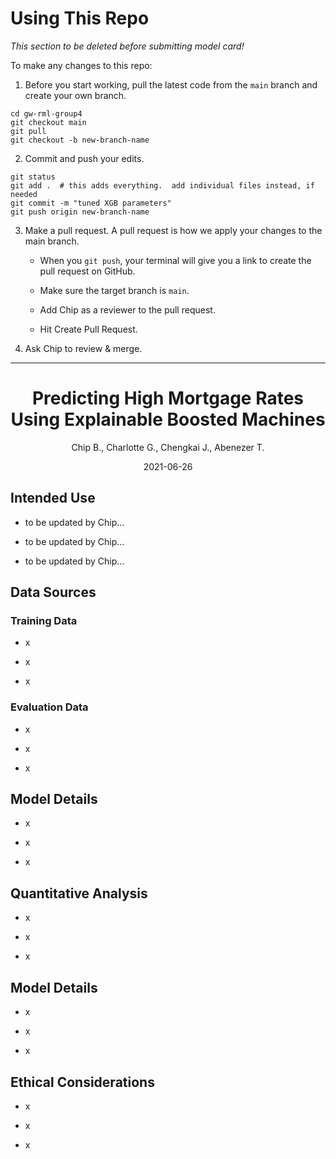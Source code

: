 # Using This Repo

*This section to be deleted before submitting model card!*

To make any changes to this repo:

1. Before you start working, pull the latest code from the `main` branch and create your own branch.

```
cd gw-rml-group4
git checkout main
git pull
git checkout -b new-branch-name
```

2. Commit and push your edits.

```
git status
git add .  # this adds everything.  add individual files instead, if needed
git commit -m "tuned XGB parameters"
git push origin new-branch-name
```

3. Make a pull request. A pull request is how we apply your changes to the main branch.

    - When you `git push`, your terminal will give you a link to create the pull request on GitHub.

    - Make sure the target branch is `main`.

    - Add Chip as a reviewer to the pull request.

    - Hit Create Pull Request.

4. Ask Chip to review & merge.


---

<div align="center">

# Predicting High Mortgage Rates Using Explainable Boosted Machines

Chip B., Charlotte G., Chengkai J., Abenezer T.

2021-06-26

</div>


## Intended Use

- to be updated by Chip...

- to be updated by Chip...

- to be updated by Chip...


## Data Sources


### Training Data

- x

- x

- x


### Evaluation Data

- x

- x

- x


## Model Details

- x

- x

- x


## Quantitative Analysis

- x

- x

- x


## Model Details

- x

- x

- x


## Ethical Considerations

- x

- x

- x
